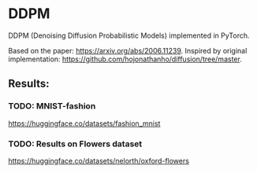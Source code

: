 # DDPM
DDPM (Denoising Diffusion Probabilistic Models) implemented in PyTorch.

Based on the paper: https://arxiv.org/abs/2006.11239.
Inspired by original implementation: https://github.com/hojonathanho/diffusion/tree/master.

## Results:
### TODO: MNIST-fashion  
https://huggingface.co/datasets/fashion_mnist

### TODO: Results on Flowers dataset  
https://huggingface.co/datasets/nelorth/oxford-flowers
